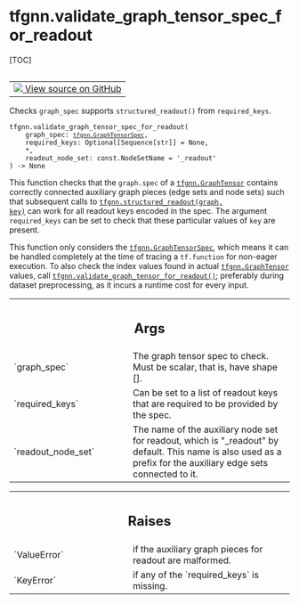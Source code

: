 <!-- lint-g3mark -->

# tfgnn.validate_graph_tensor_spec_for_readout

[TOC]

<!-- Insert buttons and diff -->

<table class="tfo-notebook-buttons tfo-api nocontent" align="left">
<td>
  <a target="_blank" href="https://github.com/tensorflow/gnn/tree/master/tensorflow_gnn/graph/readout.py#L30-L65">
    <img src="https://www.tensorflow.org/images/GitHub-Mark-32px.png" />
    View source on GitHub
  </a>
</td>
</table>

Checks `graph_spec` supports `structured_readout()` from `required_keys`.

<pre class="devsite-click-to-copy prettyprint lang-py tfo-signature-link">
<code>tfgnn.validate_graph_tensor_spec_for_readout(
    graph_spec: <a href="../tfgnn/GraphTensorSpec.md"><code>tfgnn.GraphTensorSpec</code></a>,
    required_keys: Optional[Sequence[str]] = None,
    *,
    readout_node_set: const.NodeSetName = &#x27;_readout&#x27;
) -> None
</code></pre>

<!-- Placeholder for "Used in" -->

This function checks that the `graph.spec` of a
<a href="../tfgnn/GraphTensor.md"><code>tfgnn.GraphTensor</code></a> contains
correctly connected auxiliary graph pieces (edge sets and node sets) such that
subsequent calls to
<a href="../tfgnn/structured_readout.md"><code>tfgnn.structured_readout(graph,
key)</code></a> can work for all readout keys encoded in the spec. The argument
`required_keys` can be set to check that these particular values of `key` are
present.

This function only considers the
<a href="../tfgnn/GraphTensorSpec.md"><code>tfgnn.GraphTensorSpec</code></a>,
which means it can be handled completely at the time of tracing a `tf.function`
for non-eager execution. To also check the index values found in actual
<a href="../tfgnn/GraphTensor.md"><code>tfgnn.GraphTensor</code></a> values,
call
<a href="../tfgnn/validate_graph_tensor_for_readout.md"><code>tfgnn.validate_graph_tensor_for_readout()</code></a>;
preferably during dataset preprocessing, as it incurs a runtime cost for every
input.

<!-- Tabular view -->

 <table class="responsive fixed orange">
<colgroup><col width="214px"><col></colgroup>
<tr><th colspan="2"><h2 class="add-link">Args</h2></th></tr>

<tr>
<td>
`graph_spec`<a id="graph_spec"></a>
</td>
<td>
The graph tensor spec to check. Must be scalar, that is, have
shape [].
</td>
</tr><tr>
<td>
`required_keys`<a id="required_keys"></a>
</td>
<td>
Can be set to a list of readout keys that are required to be
provided by the spec.
</td>
</tr><tr>
<td>
`readout_node_set`<a id="readout_node_set"></a>
</td>
<td>
The name of the auxiliary node set for readout, which is
"_readout" by default. This name is also used as a prefix for the
auxiliary edge sets connected to it.
</td>
</tr>
</table>

<!-- Tabular view -->

 <table class="responsive fixed orange">
<colgroup><col width="214px"><col></colgroup>
<tr><th colspan="2"><h2 class="add-link">Raises</h2></th></tr>

<tr>
<td>
`ValueError`<a id="ValueError"></a>
</td>
<td>
if the auxiliary graph pieces for readout are malformed.
</td>
</tr><tr>
<td>
`KeyError`<a id="KeyError"></a>
</td>
<td>
if any of the `required_keys` is missing.
</td>
</tr>
</table>
